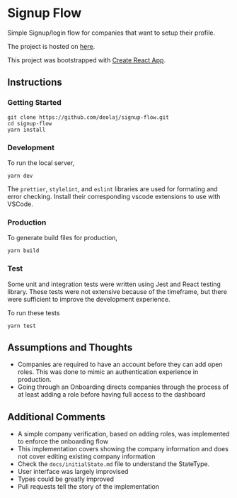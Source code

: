 # Signup Flow

Simple Signup/login flow for companies that want to setup their profile.

The project is hosted on [here](https://deolaj-td.netlify.app).

This project was bootstrapped with [Create React App](https://github.com/facebook/create-react-app).

## Instructions

### Getting Started

    git clone https://github.com/deolaj/signup-flow.git
    cd signup-flow
    yarn install

### Development

To run the local server,

    yarn dev

The `prettier`, `stylelint`, and `eslint` libraries are used for formating and error checking. Install their corresponding vscode extensions to use with VSCode.

### Production

To generate build files for production,

    yarn build

### Test

Some unit and integration tests were written using Jest and React testing library. These tests were not extensive because of the timeframe, but there were sufficient to improve the development experience.

To run these tests

    yarn test

## Assumptions and Thoughts

- Companies are required to have an account before they can add open roles. This was done to mimic an authentication experience in production.
- Going through an Onboarding directs companies through the process of at least adding a role before having full access to the dashboard

## Additional Comments

- A simple company verification, based on adding roles, was implemented to enforce the onboarding flow
- This implementation covers showing the company information and does not cover editing existing company information
- Check the `docs/initialState.md` file to understand the StateType.
- User interface was largely improvised
- Types could be greatly improved
- Pull requests tell the story of the implementation
